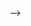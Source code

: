 <!-- ---
title: ""
collection: teaching
type: "Talk"
permalink: /teaching/2020-master-thesis-defence
venue: "UB, BUFFALO, USA"
date: 2020-01-10
location: "BUFFALO, USA"
---

Defend my master thesis “Nonparametric QCD for high-dimensional Sequential Data” at UB successfully. My honor to spend about 2 years at UB!

<!-- Heading 1
======

Heading 2
======

Heading 3
====== --> -->
